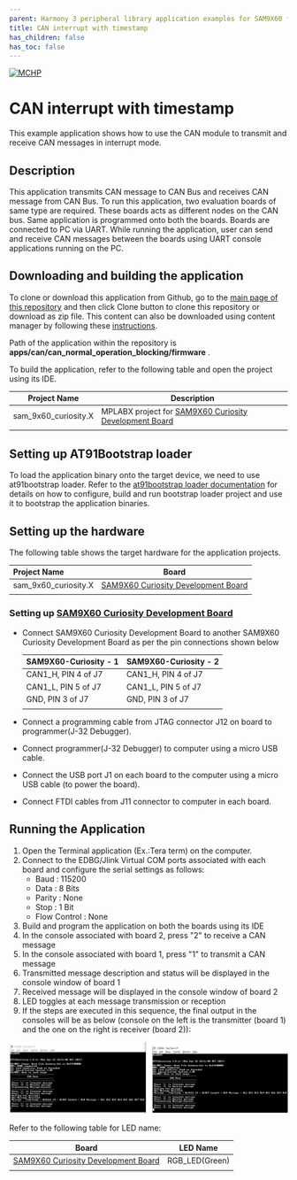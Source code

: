 ```yaml
---
parent: Harmony 3 peripheral library application examples for SAM9X60 family
title: CAN interrupt with timestamp 
has_children: false
has_toc: false
---
```


[![MCHP](https://www.microchip.com/ResourcePackages/Microchip/assets/dist/images/logo.png)](https://www.microchip.com)

# CAN interrupt with timestamp

This example application shows how to use the CAN module to transmit and receive CAN messages in interrupt mode.

## Description

This application transmits CAN message to CAN Bus and receives CAN message from CAN Bus. To run this application, two evaluation boards of same type are required. These boards acts as different nodes on the CAN bus. Same application is programmed onto both the boards. Boards are connected to PC via UART. While running the application, user can send and receive CAN messages between the boards using UART console applications running on the PC.

## Downloading and building the application

To clone or download this application from Github, go to the [main page of this repository](https://github.com/Microchip-MPLAB-Harmony/csp_apps_sam_9x60) and then click Clone button to clone this repository or download as zip file.
This content can also be downloaded using content manager by following these [instructions](https://github.com/Microchip-MPLAB-Harmony/contentmanager/wiki).

Path of the application within the repository is **apps/can/can_normal_operation_blocking/firmware** .

To build the application, refer to the following table and open the project using its IDE.

| Project Name      | Description                                    |
| ----------------- | ---------------------------------------------- |
| sam_9x60_curiosity.X | MPLABX project for [SAM9X60 Curiosity Development Board](https://www.microchip.com/en-us/development-tool/EV40E67A) |
|||

## Setting up AT91Bootstrap loader

To load the application binary onto the target device, we need to use at91bootstrap loader. Refer to the [at91bootstrap loader documentation](../../docs/readme_bootstrap.md) for details on how to configure, build and run bootstrap loader project and use it to bootstrap the application binaries.

## Setting up the hardware

The following table shows the target hardware for the application projects.

| Project Name| Board|
|:---------|:---------:|
| sam_9x60_curiosity.X | [SAM9X60 Curiosity Development Board](https://www.microchip.com/en-us/development-tool/EV40E67A) |
|||

### Setting up [SAM9X60 Curiosity Development Board](https://www.microchip.com/en-us/development-tool/EV40E67A)

- Connect SAM9X60 Curiosity Development Board to another SAM9X60 Curiosity Development Board as per the pin connections shown below

    | SAM9X60-Curiosity - 1 | SAM9X60-Curiosity - 2     |
    | --------------------- | ------------------------- |
    | CAN1_H, PIN 4 of J7    | CAN1_H, PIN 4 of J7        |
    | CAN1_L, PIN 5 of J7    | CAN1_L, PIN 5 of J7        |
    | GND, PIN 3 of J7      | GND, PIN 3 of J7          |
    |||

- Connect a programming cable from JTAG connector J12 on board to programmer(J-32 Debugger).
- Connect programmer(J-32 Debugger) to computer using a micro USB cable. 
- Connect the USB port J1 on each board to the computer using a micro USB cable (to power the board).
- Connect FTDI cables from J11 connector to computer in each board.

## Running the Application

1. Open the Terminal application (Ex.:Tera term) on the computer.
2. Connect to the EDBG/Jlink Virtual COM ports associated with each board and configure the serial settings as follows:
    - Baud : 115200
    - Data : 8 Bits
    - Parity : None
    - Stop : 1 Bit
    - Flow Control : None
3. Build and program the application on both the boards using its IDE
4. In the console associated with board 2, press "2" to receive a CAN message
5. In the console associated with board 1, press "1" to transmit a CAN  message
6. Transmitted message description and status will be displayed in the console window of board 1
7. Received message will be displayed in the console window of board 2
11. LED toggles at each message transmission or reception
12. If the steps are executed in this sequence, the final output in the consoles will be as below (console on the left is the transmitter (board 1) and the one on the right is receiver (board 2)):

  ![output](images/output_can_normal_operation_interrupt_timestamp.png)

Refer to the following table for LED name:

| Board | LED Name |
| ----- | -------- |
|  [SAM9X60 Curiosity Development Board](https://www.microchip.com/en-us/development-tool/EV40E67A)  | RGB_LED(Green)  |
|||

